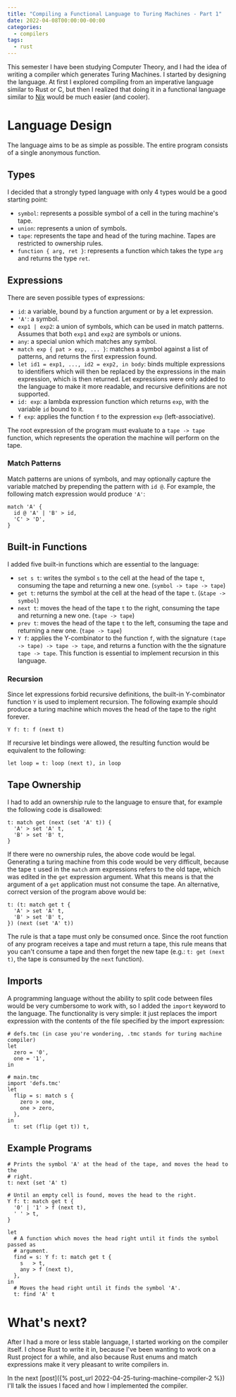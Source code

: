 ```yaml
---
title: "Compiling a Functional Language to Turing Machines - Part 1"
date: 2022-04-08T00:00:00-00:00
categories:
  - compilers
tags:
  - rust
---
```


This semester I have been studying Computer Theory, and I had the idea of
writing a compiler which generates Turing Machines. I started by designing the
language. At first I explored compiling from an imperative language similar to
Rust or C, but then I realized that doing it in a functional language similar
to [Nix](https://nixos.org/) would be much easier (and cooler).

# Language Design

The language aims to be as simple as possible. The entire program consists of a
single anonymous function.

## Types

I decided that a strongly typed language with only 4 types would be a good
starting point:
- `symbol`: represents a possible symbol of a cell in the turing
machine's tape.
- `union`: represents a union of symbols.
- `tape`: represents the tape and head of the turing machine. Tapes are
restricted to ownership rules.
- `function { arg, ret }`: represents a function which takes the type `arg` and
returns the type `ret`.

## Expressions

There are seven possible types of expressions:
- `id`: a variable, bound by a function argument or by a let expression.
- `'A'`: a symbol.
- `exp1 | exp2`: a union of symbols, which can be used in match patterns.
Assumes that both `exp1` and `exp2` are symbols or unions.
- `any`: a special union which matches any symbol.
- `match exp { pat > exp, ... }`: matches a symbol against a list of patterns,
and returns the first expression found.
- `let id1 = exp1, ..., id2 = exp2, in body`: binds multiple expressions to
identifiers which will then be replaced
by the expressions in the main expression, which is then returned.
Let expressions were only added to the language to make it more readable, and
recursive definitions are not supported.
- `id: exp`: a lambda expression function which returns `exp`, with the
variable `id` bound to it.
- `f exp`: applies the function `f` to the expression `exp` (left-associative).

The root expression of the program must evaluate to a `tape -> tape` function,
which represents the operation the machine will perform on the tape.

### Match Patterns

Match patterns are unions of symbols, and may optionally capture the variable
matched by prepending the pattern with `id @`. For example, the following match
expression would produce `'A'`:

```
match 'A' {
  id @ 'A' | 'B' > id,
  'C' > 'D',
}
```

## Built-in Functions

I added five built-in functions which are essential to the language:
- `set s t`: writes the symbol `s` to the cell at the head of the tape `t`,
consuming the tape and returning a new one. (`symbol -> tape -> tape`)
- `get t`: returns the symbol at the cell at the head of the tape `t`. (`&tape -> symbol`)
- `next t`: moves the head of the tape `t` to the right, consuming the tape and
returning a new one. (`tape -> tape`)
- `prev t`: moves the head of the tape `t` to the left, consuming the tape and
returning a new one. (`tape -> tape`)
- `Y f`: applies the Y-combinator to the function `f`, with the signature
`(tape -> tape) -> tape -> tape`, and returns a function with the the signature
`tape -> tape`. This function is essential to implement recursion in this
language.

### Recursion

Since let expressions forbid recursive definitions, the built-in Y-combinator
function `Y` is used to implement recursion. The following example should
produce a turing machine which moves the head of the tape to the right forever.

```
Y f: t: f (next t)
```

If recursive let bindings were allowed, the resulting function would be
equivalent to the following:

```
let loop = t: loop (next t), in loop
```

## Tape Ownership

I had to add an ownership rule to the language to ensure that, for example the
following code is disallowed:

```
t: match get (next (set 'A' t)) {
  'A' > set 'A' t,
  'B' > set 'B' t,
}
```

If there were no ownership rules, the above code would be legal. Generating a
turing machine from this code would be very difficult, because the tape `t`
used in the `match` arm expressions refers to the old tape, which was edited
in the `get` expression argument. What this means is that the argument of a
`get` application must not consume the tape. An alternative, correct version of
the program above would be:

```
t: (t: match get t {
  'A' > set 'A' t,
  'B' > set 'B' t,
}) (next (set 'A' t))
```

The rule is that a tape must only be consumed once. Since the root function of
any program receives a tape and must return a tape, this rule means that you
can't consume a tape and then forget the new tape (e.g.: `t: get (next t)`, the
tape is consumed by the `next` function).

## Imports

A programming language without the ability to split code between files would be
very cumbersome to work with, so I added the `import` keyword to the language.
The functionality is very simple: it just replaces the import expression with
the contents of the file specified by the import expression:

```
# defs.tmc (in case you're wondering, .tmc stands for turing machine compiler)
let
  zero = '0',
  one = '1',
in
```

```
# main.tmc
import 'defs.tmc'
let
  flip = s: match s {
    zero > one,
    one > zero,
  },
in
  t: set (flip (get t)) t,
```

## Example Programs

```
# Prints the symbol 'A' at the head of the tape, and moves the head to the
# right.
t: next (set 'A' t)
```

```
# Until an empty cell is found, moves the head to the right.
Y f: t: match get t {
  '0' | '1' > f (next t),
  ' ' > t,
}
```

```
let
  # A function which moves the head right until it finds the symbol passed as
  # argument.
  find = s: Y f: t: match get t {
    s   > t,
    any > f (next t),
  },
in
  # Moves the head right until it finds the symbol 'A'.
  t: find 'A' t
```

# What's next?

After I had a more or less stable language, I started working on the compiler
itself. I chose Rust to write it in, because I've been wanting to work on a
Rust project for a while, and also because Rust enums and match expressions
make it very pleasant to write compilers in.

In the next [post]({% post_url 2022-04-25-turing-machine-compiler-2 %}) I'll talk the issues I faced and how I implemented the
compiler.
